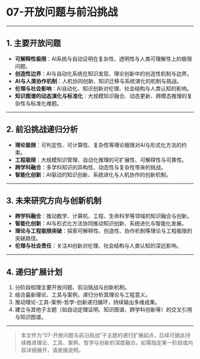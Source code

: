 # 07-开放问题与前沿挑战

---

## 1. 主要开放问题

- **可解释性极限**：AI系统与自动证明在复杂性、透明性与人类可理解性上的极限问题。
- **创造性边界**：AI与自动化系统在知识发现、理论创新中的创造性机制与边界。
- **AI与人类协作机制**：人机协同创新、知识迁移与系统演化的机制与挑战。
- **伦理与社会影响**：AI自动化、知识创新对伦理、社会结构与人类认知的影响。
- **知识图谱的动态演化与标准化**：大规模知识融合、动态更新、跨模态推理的复杂性与标准化难题。

---

## 2. 前沿挑战递归分析

- **理论极限**：可判定性、可计算性、复杂性等理论极限对AI与形式化方法的约束。
- **工程极限**：大规模知识管理、自动化推理的可扩展性、可解释性与可靠性。
- **跨学科融合**：多学科知识的异构性、动态性与复杂性带来的挑战。
- **智能化创新**：AI驱动的知识创新、系统进化与人机协作的创新机制。

---

## 3. 未来研究方向与创新机制

- **跨学科融合**：推动数学、计算机、工程、生命科学等领域的知识融合与创新。
- **智能化创新**：AI与形式化方法协同推动知识创新、系统进化与智能化发展。
- **理论与工程极限突破**：探索可解释性、创造性、协作机制等理论与工程极限的突破路径。
- **伦理与社会责任**：关注AI创新对伦理、社会结构与人类认知的深远影响。

---

## 4. 递归扩展计划

1. 分阶段梳理主要开放问题、前沿挑战与创新机制。
2. 结合最新理论、工具与案例，递归分析其理论与工程意义。
3. 推动理论-工具-案例-哲学-创新递归循环，持续输出多维成果。
4. 建立与其他子主题（如自动定理证明、知识图谱、跨学科创新等）的交叉引用与知识图谱。

---

> 本文件为“07-开放问题与前沿挑战”子主题的递归扩展起点，后续可据此持续推进理论、工具、案例、哲学与创新的深度融合。如需指定某一阶段或内容详细展开，请直接说明。
